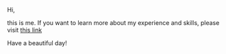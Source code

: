 Hi,

this is me.
If you want to learn more about my experience and skills, please visit <a href="https://profile.codersrank.io/user/ccorb">this link<a>

Have a beautiful day!
